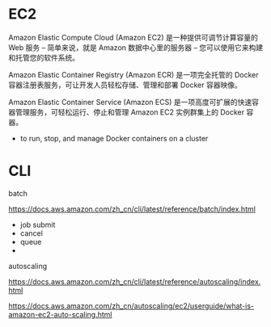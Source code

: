 # EC2

Amazon Elastic Compute Cloud (Amazon EC2) 是一种提供可调节计算容量的 Web 服务 – 简单来说，就是 Amazon 数据中心里的服务器 – 您可以使用它来构建和托管您的软件系统。



Amazon Elastic Container Registry (Amazon ECR) 是一项完全托管的 Docker 容器注册表服务，可让开发人员轻松存储、管理和部署 Docker 容器映像。



Amazon Elastic Container Service (Amazon ECS) 是一项高度可扩展的快速容器管理服务，可轻松运行、停止和管理 Amazon EC2 实例群集上的 Docker 容器。

* to run, stop, and manage Docker containers on a cluster



# CLI

batch 

https://docs.aws.amazon.com/zh_cn/cli/latest/reference/batch/index.html

* job submit
* cancel
* queue
* 



autoscaling

https://docs.aws.amazon.com/zh_cn/cli/latest/reference/autoscaling/index.html

https://docs.aws.amazon.com/zh_cn/autoscaling/ec2/userguide/what-is-amazon-ec2-auto-scaling.html

